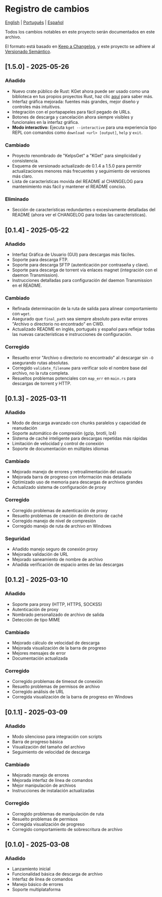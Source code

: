 # Registro de cambios

[English](CHANGELOG.md) | [Português](translations/CHANGELOG.pt-BR.md) | [Español](translations/CHANGELOG.es.md)

Todos los cambios notables en este proyecto serán documentados en este archivo.

El formato está basado en [Keep a Changelog](https://keepachangelog.com/en/1.0.0/),
y este proyecto se adhiere al [Versionado Semántico](https://semver.org/spec/v2.0.0.html).

## [1.5.0] - 2025-05-26

### Añadido
- Nuevo crate público de Rust: KGet ahora puede ser usado como una biblioteca en tus propios proyectos Rust, haz clic [aquí](LIB.es.md) para saber más.
- Interfaz gráfica mejorada: fuentes más grandes, mejor diseño y controles más intuitivos.
- Integración con el portapapeles para fácil pegado de URLs.
- Botones de descarga y cancelación ahora siempre visibles y funcionales en la interfaz gráfica.
- **Modo interactivo:** Ejecuta `kget --interactive` para una experiencia tipo REPL con comandos como `download <url> [output]`, `help` y `exit`.

### Cambiado
- Proyecto renombrado de "KelpsGet" a "KGet" para simplicidad y consistencia.
- Esquema de versionado actualizado de 0.1.4 a 1.5.0 para permitir actualizaciones menores más frecuentes y seguimiento de versiones más claro.
- Lista de características movida del README al CHANGELOG para mantenimiento más fácil y mantener el README conciso.

### Eliminado
- Sección de características redundantes o excesivamente detalladas del README (ahora ver el CHANGELOG para todas las características).

## [0.1.4] - 2025-05-22

### Añadido
- Interfaz Gráfica de Usuario (GUI) para descargas más fáciles.
- Soporte para descarga FTP.
- Soporte para descarga SFTP (autenticación por contraseña y clave).
- Soporte para descarga de torrent vía enlaces magnet (integración con el daemon Transmission).
- Instrucciones detalladas para configuración del daemon Transmission en el README.

### Cambiado
- Refinada determinación de la ruta de salida para alinear comportamiento con `wget`.
- Asegurado que `final_path` sea siempre absoluto para evitar errores "Archivo o directorio no encontrado" en CWD.
- Actualizado README en inglés, portugués y español para reflejar todas las nuevas características e instrucciones de configuración.

### Corregido
- Resuelto error "Archivo o directorio no encontrado" al descargar sin `-O` asegurando rutas absolutas.
- Corregido `validate_filename` para verificar solo el nombre base del archivo, no la ruta completa.
- Resueltos problemas potenciales con `map_err` en `main.rs` para descargas de torrent y HTTP.

## [0.1.3] - 2025-03-11

### Añadido
- Modo de descarga avanzado con chunks paralelos y capacidad de reanudación
- Soporte automático de compresión (gzip, brotli, lz4)
- Sistema de caché inteligente para descargas repetidas más rápidas
- Limitación de velocidad y control de conexión
- Soporte de documentación en múltiples idiomas

### Cambiado
- Mejorado manejo de errores y retroalimentación del usuario
- Mejorada barra de progreso con información más detallada
- Optimizado uso de memoria para descargas de archivos grandes
- Actualizado sistema de configuración de proxy

### Corregido
- Corregido problemas de autenticación de proxy
- Resuelto problemas de creación de directorio de caché
- Corregido manejo de nivel de compresión
- Corregido manejo de ruta de archivo en Windows

### Seguridad
- Añadido manejo seguro de conexión proxy
- Mejorada validación de URL
- Mejorado saneamiento de nombre de archivo
- Añadida verificación de espacio antes de las descargas

## [0.1.2] - 2025-03-10

### Añadido
- Soporte para proxy (HTTP, HTTPS, SOCKS5)
- Autenticación de proxy
- Nombrado personalizado de archivo de salida
- Detección de tipo MIME

### Cambiado
- Mejorado cálculo de velocidad de descarga
- Mejorada visualización de la barra de progreso
- Mejores mensajes de error
- Documentación actualizada

### Corregido
- Corregido problemas de timeout de conexión
- Resuelto problemas de permisos de archivo
- Corregido análisis de URL
- Corregida visualización de la barra de progreso en Windows

## [0.1.1] - 2025-03-09

### Añadido
- Modo silencioso para integración con scripts
- Barra de progreso básica
- Visualización del tamaño del archivo
- Seguimiento de velocidad de descarga

### Cambiado
- Mejorado manejo de errores
- Mejorada interfaz de línea de comandos
- Mejor manipulación de archivos
- Instrucciones de instalación actualizadas

### Corregido
- Corregido problemas de manipulación de ruta
- Resuelto problemas de permisos
- Corregida visualización de progreso
- Corregido comportamiento de sobrescritura de archivo

## [0.1.0] - 2025-03-08

### Añadido
- Lanzamiento inicial
- Funcionalidad básica de descarga de archivo
- Interfaz de línea de comandos
- Manejo básico de errores
- Soporte multiplataforma